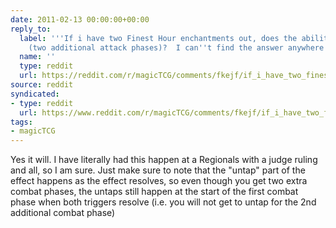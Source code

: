```yaml
---
date: 2011-02-13 00:00:00+00:00
reply_to:
  label: '''If i have two Finest Hour enchantments out, does the ability work twice
    (two additional attack phases)?  I can''t find the answer anywhere'' on /r/magicTCG'
  name: ''
  type: reddit
  url: https://reddit.com/r/magicTCG/comments/fkejf/if_i_have_two_finest_hour_enchantments_out_does/
source: reddit
syndicated:
- type: reddit
  url: https://www.reddit.com/r/magicTCG/comments/fkejf/if_i_have_two_finest_hour_enchantments_out_does/c1glgc9/
tags:
- magicTCG
---
```


Yes it will. I have literally had this happen at a Regionals with a judge ruling and all, so I am sure. Just make sure to note that the "untap" part of the effect happens as the effect resolves, so even though you get two extra combat phases, the untaps still happen at the start of the first combat phase when both triggers resolve (i.e. you will not get to untap for the 2nd additional combat phase)